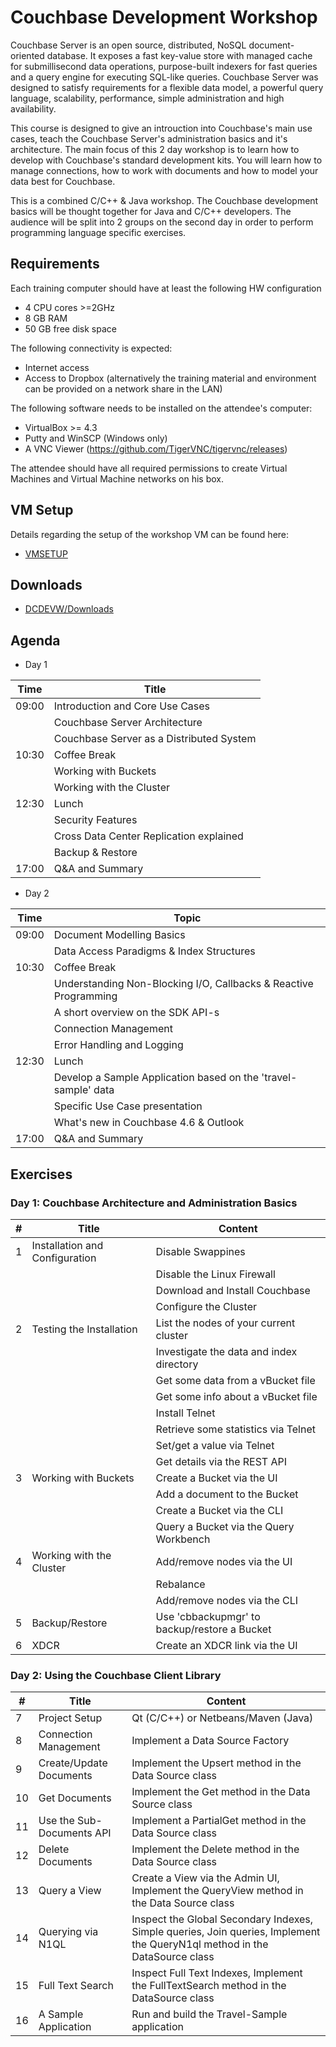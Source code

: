 # Couchbase Development Workshop

Couchbase Server is an open source, distributed, NoSQL document-oriented database. It exposes a fast key-value store with managed cache for submillisecond data operations, purpose-built indexers for fast queries and a query engine for executing SQL-like queries. Couchbase Server was designed to satisfy requirements for a flexible data model, a powerful query language, scalability, performance, simple administration and high availability.

This course is designed to give an introuction into Couchbase's main use cases, teach the Couchbase Server's administration basics and it's architecture. The main focus of this 2 day workshop is to learn how to develop with Couchbase's standard development kits. You will learn how to manage connections, how to work with documents and how to model your data best for Couchbase.

This is a combined C/C++ & Java workshop. The Couchbase development basics will be thought together for Java and C/C++ developers. The audience will be split into 2 groups on the second day in order to perform programming language specific exercises.



## Requirements

Each training computer should have at least the following HW configuration

* 4 CPU cores >=2GHz
* 8 GB RAM
* 50 GB free disk space

The following connectivity is expected:

* Internet access
* Access to Dropbox (alternatively the training material and environment can be provided on a network share in the LAN)

The following software needs to be installed on the attendee's computer:

* VirtualBox >= 4.3
* Putty and WinSCP (Windows only)
* A VNC Viewer (https://github.com/TigerVNC/tigervnc/releases)

The attendee should have all required permissions to create Virtual Machines and Virtual Machine networks on his box.


## VM Setup

Details regarding the setup of the workshop VM can be found here: 

* [VMSETUP](https://github.com/dmaier-couchbase/cb-workshop-dev/blob/master/VMSETUP.md)

## Downloads


* [DCDEVW/Downloads](https://www.dropbox.com/sh/8umsxntxn5ou5xa/AADR_1YmKzrdeKDBZDzDeFxGa?dl=0)


## Agenda

* Day 1

| Time            | Title                                   | 
| --------------- |  ---------------------------------------|
| 09:00           | Introduction and Core Use Cases         |
|                 | Couchbase Server Architecture           |
|                 | Couchbase Server as a Distributed System|
| 10:30           | Coffee Break                            |
|                 | Working with Buckets                    |
|                 | Working with the Cluster                |
| 12:30           | Lunch                                   |
|                 | Security Features                       |
|                 | Cross Data Center Replication explained |
|                 | Backup & Restore                        |
| 17:00           | Q&A and Summary                         |

* Day 2

| Time           | Topic                           |
| -------------- | ------------------------------- |
| 09:00          | Document Modelling Basics       |
|                | Data Access Paradigms & Index Structures |
| 10:30          | Coffee Break                    |
|                | Understanding Non-Blocking I/O, Callbacks & Reactive Programming|
|                | A short overview on the SDK API-s|
|                | Connection Management | 
|                | Error Handling and Logging |
| 12:30          | Lunch |
|                | Develop a Sample Application based on the 'travel-sample' data |
|                | Specific Use Case presentation |
|                | What's new in Couchbase 4.6 & Outlook|
| 17:00          | Q&A and Summary |

## Exercises

### Day 1: Couchbase Architecture and Administration Basics

| #               | Title                                  | Content                                      | 
| --------------- | -------------------------------------- | -------------------------------------------- |
| 1               | Installation and Configuration         | Disable Swappines | 
|                 |                                        | Disable the Linux Firewall |
|                 |                                        | Download and Install Couchbase |
|                 |                                        | Configure the Cluster |
| 2               | Testing the Installation               | List the nodes of your current cluster |
|                 |                                        | Investigate the data and index directory |
|                 |                                        | Get some data from a vBucket file |
|                 |                                        | Get some info about a vBucket file |
|                 |                                        | Install Telnet |
|                 |                                        | Retrieve some statistics via Telnet |
|                 |                                        | Set/get a value via Telnet |
|                 |                                        | Get details via the REST API |
| 3               | Working with Buckets                   | Create a Bucket via the UI |
|                 |                                        | Add a document to the Bucket |
|                 |                                        | Create a Bucket via the CLI|
|                 |                                        | Query a Bucket via the Query Workbench |
| 4               | Working with the Cluster               | Add/remove nodes via the UI|
|                 |                                        | Rebalance|
|                 |                                        | Add/remove nodes via the CLI |
| 5               | Backup/Restore                         | Use 'cbbackupmgr' to backup/restore a Bucket |
| 6               | XDCR                                   | Create an XDCR link via the UI |

### Day 2: Using the Couchbase Client Library

| #               | Title                                  | Content                                      | 
| --------------- | -------------------------------------- | -------------------------------------------- |
| 7               | Project Setup                          | Qt (C/C++) or Netbeans/Maven (Java) | 
| 8               | Connection Management                  | Implement a Data Source Factory |
| 9               | Create/Update Documents                | Implement the Upsert method in the Data Source class |
| 10              | Get Documents                          | Implement the Get method in the Data Source class |
| 11              | Use the Sub-Documents API              | Implement a PartialGet method in the Data Source class |
| 12              | Delete Documents                       | Implement the Delete method in the Data Source class |
| 13              | Query a View                           | Create a View via the Admin UI, Implement the QueryView method in the Data Source class|
| 14              | Querying via N1QL                      | Inspect the Global Secondary Indexes, Simple queries, Join queries, Implement the QueryN1ql method in the DataSource class |
| 15              | Full Text Search                       | Inspect Full Text Indexes, Implement  the FullTextSearch method in the DataSource class |
| 16              | A Sample Application                   | Run and build the Travel-Sample application  |

